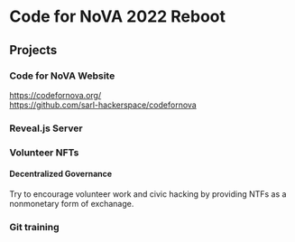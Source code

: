 # Code for NoVA 2022 Reboot

## Projects

### Code for NoVA Website

https://codefornova.org/  
https://github.com/sarl-hackerspace/codefornova  

### Reveal.js Server

### Volunteer NFTs
#### Decentralized Governance
Try to encourage volunteer work and civic hacking by providing NTFs as a nonmonetary form of exchanage.


### Git training


